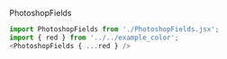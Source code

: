 PhotoshopFields
```js
import PhotoshopFields from './PhotoshopFields.jsx';
import { red } from '../../example_color';
<PhotoshopFields { ...red } />
```